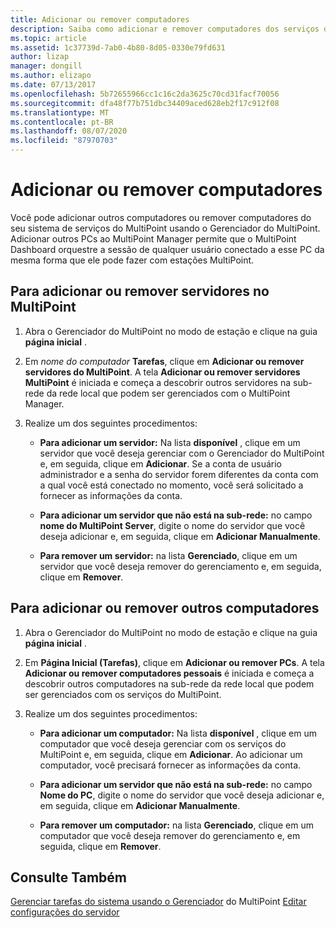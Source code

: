```yaml
---
title: Adicionar ou remover computadores
description: Saiba como adicionar e remover computadores dos serviços do MultiPoint.
ms.topic: article
ms.assetid: 1c37739d-7ab0-4b80-8d05-0330e79fd631
author: lizap
manager: dongill
ms.author: elizapo
ms.date: 07/13/2017
ms.openlocfilehash: 5b72655966cc1c16c2da3625c70cd31facf70056
ms.sourcegitcommit: dfa48f77b751dbc34409aced628eb2f17c912f08
ms.translationtype: MT
ms.contentlocale: pt-BR
ms.lasthandoff: 08/07/2020
ms.locfileid: "87970703"
---
```

# <a name="add-or-remove-computers"></a>Adicionar ou remover computadores
Você pode adicionar outros computadores ou remover computadores do seu sistema de serviços do MultiPoint usando o Gerenciador do MultiPoint. Adicionar outros PCs ao MultiPoint Manager permite que o MultiPoint Dashboard orquestre a sessão de qualquer usuário conectado a esse PC da mesma forma que ele pode fazer com estações MultiPoint.

## <a name="to-add-or-remove-servers-in-multipoint"></a>Para adicionar ou remover servidores no MultiPoint

1.  Abra o Gerenciador do MultiPoint no modo de estação e clique na guia **página inicial** .

2.  Em *nome do computador* **Tarefas**, clique em **Adicionar ou remover servidores do MultiPoint**. A tela **Adicionar ou remover servidores MultiPoint** é iniciada e começa a descobrir outros servidores na sub-rede da rede local que podem ser gerenciados com o MultiPoint Manager.

3.  Realize um dos seguintes procedimentos:

    -   **Para adicionar um servidor:** Na lista **disponível** , clique em um servidor que você deseja gerenciar com o Gerenciador do MultiPoint e, em seguida, clique em **Adicionar**. Se a conta de usuário administrador e a senha do servidor forem diferentes da conta com a qual você está conectado no momento, você será solicitado a fornecer as informações da conta.

    -   **Para adicionar um servidor que não está na sub-rede:** no campo **nome do MultiPoint Server**, digite o nome do servidor que você deseja adicionar e, em seguida, clique em **Adicionar Manualmente**.

    -   **Para remover um servidor:** na lista **Gerenciado**, clique em um servidor que você deseja remover do gerenciamento e, em seguida, clique em **Remover**.

## <a name="to-add-or-remove-other-computers"></a>Para adicionar ou remover outros computadores

1.  Abra o Gerenciador do MultiPoint no modo de estação e clique na guia **página inicial** .

2.  Em **Página Inicial (Tarefas)**, clique em **Adicionar ou remover PCs**. A tela **Adicionar ou remover computadores pessoais** é iniciada e começa a descobrir outros computadores na sub-rede da rede local que podem ser gerenciados com os serviços do MultiPoint.

3.  Realize um dos seguintes procedimentos:

    -   **Para adicionar um computador:** Na lista **disponível** , clique em um computador que você deseja gerenciar com os serviços do MultiPoint e, em seguida, clique em **Adicionar**. Ao adicionar um computador, você precisará fornecer as informações da conta.

    -   **Para adicionar um servidor que não está na sub-rede:** no campo **Nome do PC**, digite o nome do servidor que você deseja adicionar e, em seguida, clique em **Adicionar Manualmente**.

    -   **Para remover um computador:** na lista **Gerenciado**, clique em um computador que você deseja remover do gerenciamento e, em seguida, clique em **Remover**.

## <a name="see-also"></a>Consulte Também
[Gerenciar tarefas do sistema usando o Gerenciador](Manage-System-Tasks-Using-MultiPoint-Manager.md) 
 do MultiPoint [Editar configurações do servidor](Edit-Server-Settings.md)